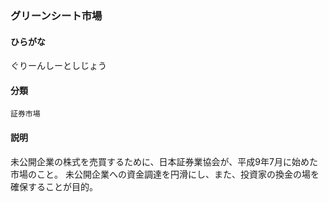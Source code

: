 <div style="display:none;">

## [あ行](securities-terms?id=あ行)
## [か行](securities-terms?id=か行)

</div>

### グリーンシート市場

#### ひらがな

ぐりーんしーとしじょう

#### 分類

`証券市場`

#### 説明

未公開企業の株式を売買するために、日本証券業協会が、平成9年7月に始めた市場のこと。未公開企業への資金調達を円滑にし、また、投資家の換金の場を確保することが目的。

<div style="display:none;">

## [さ行](securities-terms?id=さ行)
## [た行](securities-terms?id=た行)
## [な行](securities-terms?id=な行)
## [は行](securities-terms?id=は行)
## [ま行](securities-terms?id=ま行)
## [や行](securities-terms?id=や行)
## [ら行](securities-terms?id=ら行)
## [わ行](securities-terms?id=わ行)
## [英数字・記号](securities-terms?id=英数字・記号)

</div>

